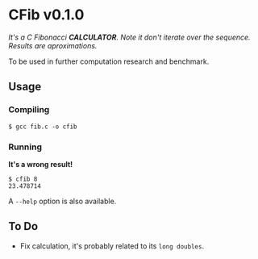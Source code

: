 # CFib v0.1.0
*It's a C Fibonacci **CALCULATOR**. Note it don't iterate over the sequence. Results are aproximations.*

To be used in further computation research and benchmark.

## Usage

### Compiling
```
$ gcc fib.c -o cfib
```

### Running
**It's a wrong result!**
```
$ cfib 8
23.478714
```

A `--help` option is also available.

## To Do
+ Fix calculation, it's probably related to its `long doubles`.
